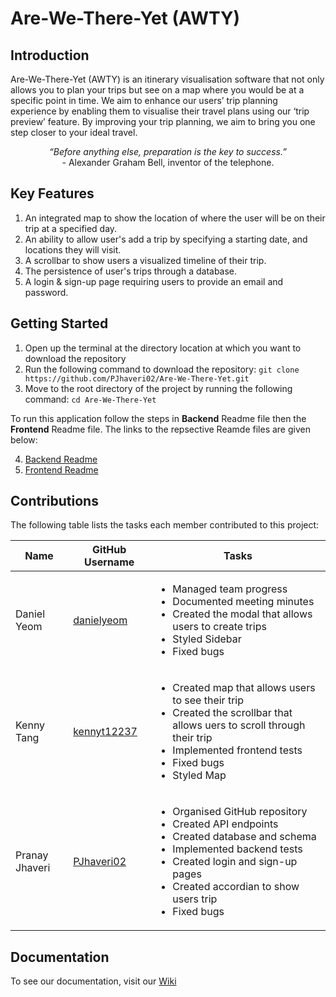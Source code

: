 # Are-We-There-Yet (AWTY)

## Introduction
Are-We-There-Yet (AWTY) is an itinerary visualisation software that not only allows you to plan your trips but see on a map where you would be at a specific point in time. We aim to enhance our users’ trip planning experience by enabling them to visualise their travel plans using our ‘trip preview’ feature. By improving your trip planning, we aim to bring you one step closer to your ideal travel.

<p align="center">
  <em>“Before anything else, preparation is the key to success.”</em><br>
- Alexander Graham Bell, inventor of the telephone.
</p>

## Key Features
1. An integrated map to show the location of where the user will be on their trip at a specified day.
2. An ability to allow user's add a trip by specifying a starting date, and locations they will visit.
3. A scrollbar to show users a visualized timeline of their trip.
4. The persistence of user's trips through a database.
5. A login & sign-up page requiring users to provide an email and password.

## Getting Started
1. Open up the terminal at the directory location at which you want to download the repository
2. Run the following command to download the repository: `git clone https://github.com/PJhaveri02/Are-We-There-Yet.git`
3. Move to the root directory of the project by running the following command: `cd Are-We-There-Yet`

To run this application follow the steps in **Backend** Readme file then the **Frontend** Readme file. The links to the repsective Reamde files are given below:

4. [Backend Readme](https://github.com/PJhaveri02/Are-We-There-Yet/blob/readme-editing/backend/README.md)
5. [Frontend Readme](https://github.com/PJhaveri02/Are-We-There-Yet/blob/readme-editing/frontend/README.md)

## Contributions
The following table lists the tasks each member contributed to this project:

| Name   |    GitHub Username     |    Tasks      |
| ----------- | ----------- |----------------------
| Daniel Yeom      | [danielyeom](https://github.com/danielyeom)      | <ul><li>Managed team progress</li><li>Documented meeting minutes</li><li>Created the modal that allows users to create trips</li><li>Styled Sidebar</li><li>Fixed bugs</li></ul>
| Kenny Tang      | [kennyt12237](https://github.com/kennyt12237)     | <ul><li>Created map that allows users to see their trip</li><li>Created the scrollbar that allows uers to scroll through their trip</li><li>Implemented frontend tests</li><li>Fixed bugs</li><li>Styled Map</li></ul>
| Pranay Jhaveri      | [PJhaveri02](https://github.com/PJhaveri02)     | <ul><li>Organised GitHub repository</li><li>Created API endpoints</li><li>Created database and schema</li><li>Implemented backend tests</li><li>Created login and sign-up pages</li><li>Created accordian to show users trip</li><li>Fixed bugs</li></ul>  

## Documentation
To see our documentation, visit our [Wiki](https://github.com/PJhaveri02/Are-We-There-Yet/wiki)
